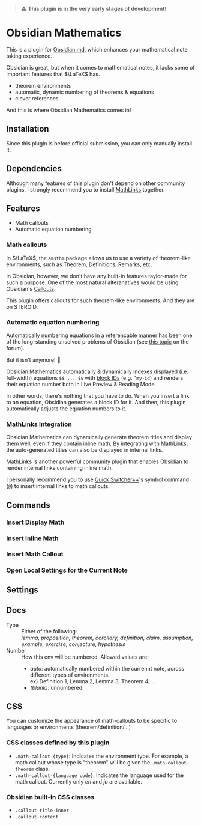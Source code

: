 > :warning: **This plugin is in the very early stages of development!**

# Obsidian Mathematics

This is a plugin for [Obsidian.md](https://obsidian.md), which enhances your mathematical note taking experience.

Obsidian is great, but when it comes to mathematical notes, it lacks some of important features that $\LaTeX$ has.

- theorem environments
- automatic, dynamic numbering of theorems & equations
- clever references

And this is where Obsidian Mathematics comes in!

## Installation

Since this plugin is before official submission, you can only manually install it.

## Dependencies 

Although many features of this plugin don't depend on other community plugins, I strongly recommend you to install [MathLinks](https://github.com/zhaoshenzhai/obsidian-mathlinks)  together.





## Features

- Math callouts
- Automatic equation numbering

### Math callouts

In $\LaTeX$, the `amsthm` package allows us to use a variety of theorem-like environments, such as Theorem, Definitions, Remarks, etc.

In Obsidian, however, we don't have any built-in features taylor-made for such a purpose.
One of the most natural alteranatives would be using Obsidian's [Callouts](https://help.obsidian.md/Editing+and+formatting/Callouts).

This plugin offers callouts for such theorem-like environments. And they are on STEROID.

### Automatic equation numbering 

Automatically numbering equations in a referencable manner has been one of the long-standing unsolved problems of Obsidian
(see [this topic](https://forum.obsidian.md/t/automatic-equation-numbering-latex-math/1325/30) on the forum).

But it isn't anymore! :tada:

Obsidian Mathematics automatically & dynamically indexes displayed (i.e. full-width) equations `$$ ... $$` with [block IDs](https://help.obsidian.md/Linking+notes+and+files/Internal+links#Link+to+a+block+in+a+note) (e.g. `^my-id`) and renders their equation number both in Live Preview & Reading Mode. 

In other words, there's nothing that you have to do. When you insert a link to an equation, Obsidian generates a block ID for it. 
And then, this plugin automatically adjusts the equation numbers to it.

### MathLinks Integration

Obsidian Mathematics can dynamically generate theorem titles and display them well, even if they contain inline math. 
By integrating with [MathLinks](https://github.com/zhaoshenzhai/obsidian-mathlinks.git), the auto-generated titles can also be 
displayed in internal links.


MathLinks is another powerful community plugin that enables Obsidian to render internal links containing inline math. 

I personally recommend you to use [Quick Switcher++](https://github.com/darlal/obsidian-switcher-plus.git)'s symbol command (`@`) to insert internal links to math callouts.


## Commands

### Insert Display Math

### Insert Inline Math

### Insert Math Callout

### Open Local Settings for the Current Note


## Settings



## Docs


<dl>
  <dt>Type</dt>
  <dd>Either of the following: <br><em>lemma, 
    proposition, 
    theorem,
    corollary,
    definition,
    claim, 
    assumption,
    example,
    exercise,
    conjecture,
    hypothesis
    </em>
</dd>
  <dt>Number</dt>
  <dd>How this env will be numbered. Allowed values are: 
  <ul>
  <li> 
  <em>auto</em>: automatically numbered within the currennt note, across different types of environments. 
  <br>
  ex) Definition 1, Lemma 2, Lemma 3, Theorem 4, ...
  </li>
  <li> <em>(blank)</em>: unnumbered. </li>
  </ul>
  </dd>
</dl>

## CSS

You can customize the appearance of math-callouts to be specific to languages or environments (theorem/definition/...)

### CSS classes defined by this plugin

- `.math-callout-{type}`: Indicates the environment type. For example, a math callout whose type is "theorem" will be given the `.math-callout-theorem` class.
- `.math-callout-{language code}`: Indicates the language used for the math callout. Currently only _en_ and _ja_ are available.

### Obsidian built-in CSS classes
- `.callout-title-inner`
- `.callout-content`